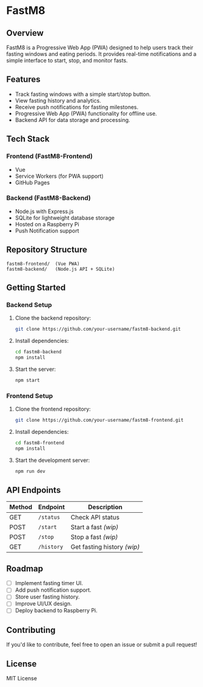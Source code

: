 # FastM8

## Overview

FastM8 is a Progressive Web App (PWA) designed to help users track their fasting windows and eating periods. It provides real-time notifications and a simple interface to start, stop, and monitor fasts.

## Features

- Track fasting windows with a simple start/stop button.
- View fasting history and analytics.
- Receive push notifications for fasting milestones.
- Progressive Web App (PWA) functionality for offline use.
- Backend API for data storage and processing.

## Tech Stack

### Frontend (FastM8-Frontend)

- Vue
- Service Workers (for PWA support)
- GitHub Pages

### Backend (FastM8-Backend)

- Node.js with Express.js
- SQLite for lightweight database storage
- Hosted on a Raspberry Pi
- Push Notification support

## Repository Structure

```
fastm8-frontend/  (Vue PWA)
fastm8-backend/   (Node.js API + SQLite)
```

## Getting Started

### Backend Setup

1. Clone the backend repository:
   ```sh
   git clone https://github.com/your-username/fastm8-backend.git
   ```
2. Install dependencies:
   ```sh
   cd fastm8-backend
   npm install
   ```
3. Start the server:
   ```sh
   npm start
   ```

### Frontend Setup

1. Clone the frontend repository:
   ```sh
   git clone https://github.com/your-username/fastm8-frontend.git
   ```
2. Install dependencies:
   ```sh
   cd fastm8-frontend
   npm install
   ```
3. Start the development server:
   ```sh
   npm run dev
   ```

## API Endpoints

| Method | Endpoint   | Description                 |
| ------ | ---------- | --------------------------- |
| GET    | `/status`  | Check API status            |
| POST   | `/start`   | Start a fast _(wip)_        |
| POST   | `/stop`    | Stop a fast _(wip)_         |
| GET    | `/history` | Get fasting history _(wip)_ |

## Roadmap

- [ ] Implement fasting timer UI.
- [ ] Add push notification support.
- [ ] Store user fasting history.
- [ ] Improve UI/UX design.
- [ ] Deploy backend to Raspberry Pi.

## Contributing

If you'd like to contribute, feel free to open an issue or submit a pull request!

## License

MIT License
